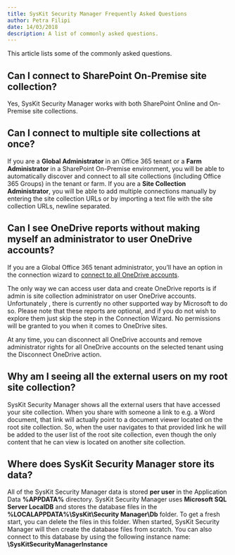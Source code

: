 ```yaml
---  
title: SysKit Security Manager Frequently Asked Questions
author: Petra Filipi 
date: 14/03/2018 
description: A list of commonly asked questions.
--- 
```

This article lists some of the commonly asked questions.

## Can I connect to SharePoint On-Premise site collection?
Yes, SysKit Security Manager works with both SharePoint Online and On-Premise site collections.

## Can I connect to multiple site collections at once? 
If you are a __Global Administrator__ in an Office 365 tenant or a __Farm Administrator__ in a SharePoint On-Premise environment, you will be able to automatically discover and connect to all site collections (including Office 365 Groups) in the tenant or farm.
If you are a __Site Collection Administrator__, you will be able to add multiple connections manually by entering the site collection URLs or by importing a text file with the site collection URLs, newline separated.

## Can I see OneDrive reports without making myself an administrator to user OneDrive accounts?
If you are a Global Office 365 tenant administrator, you’ll have an option in the connection wizard to [connect to all OneDrive accounts](#internal/how-to/connect-to-office-365).

The only way we can access user data and create OneDrive reports is if admin is site collection administrator on user OneDrive accounts. Unfortunately , there is currently no other supported way by Microsoft to do so. Please note that these reports are optional, and if you do not wish to explore them just skip the step in the Connection Wizard. No permissions will be granted to you when it comes to OneDrive sites.

At any time, you can disconnect all OneDrive accounts and remove administrator rights for all OneDrive accounts on the selected tenant using the Disconnect OneDrive action.

## Why am I seeing all the external users on my root site collection?
SysKit Security Manager shows all the external users that have accessed your site collection.
When you share with someone a link to e.g. a Word document, that link will actually point to a document viewer located on the root site collection.
So, when the user navigates to that provided link he will be added to the user list of the root site collection, even though the only content that he can view is located on another site collection.

## Where does SysKit Security Manager store its data?
All of the SysKit Security Manager data is stored __per user__ in the Application Data __%APPDATA%__ directory. SysKit Security Manager uses __Microsoft SQL Server LocalDB__ and stores the database files in the __%LOCALAPPDATA%\SysKit\Security Manager\Db__ folder. To get a fresh start, you can delete the files in this folder. When started, SysKit Security Manager will then create the database files from scratch.
You can also connect to this database by using the following instance name: __\SysKitSecurityManagerInstance__
